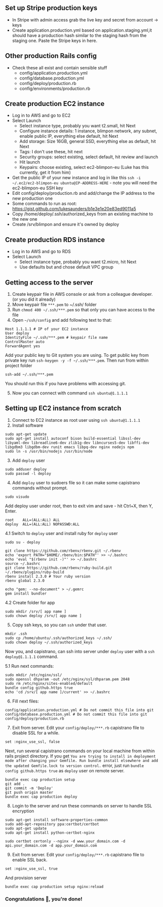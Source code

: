 ## Set up Stripe production keys

* In Stripe with admin access grab the live key and secret from account -> keys
* Create application.production.yml based on application.staging.yml,it should have a production hash similar to the staging hash from the staging one. Paste the Stripe keys in here.

## Other production Rails config

* Check these all exist and contain sensible stuff
    * config/application.production.yml
    * config/database.production.yml
    * config/deploy/production.rb
    * config/environments/production.rb

## Create production EC2 instance

* Log in to AWS and go to EC2
* Select Launch
    * Select instance type, probably you want t2.small, hit Next
    * Configure instance details: 1 instance, blimpon network, any subnet, enable public IP, everything else default, hit Next
    * Add storage: Size 16GB, general SSD, everything else as default, hit Next
    * Tags: I don't use these, hit next
    * Security groups: select existing, select default, hit review and launch
    * Hit launch
    * Keypairs: choose existing, select ec2-blimpon-eu (Luke has this currently, get it from him)
* Get the public IP of your new instance and log in like this `ssh -i ~/.ec2/ec2-blimpon-eu ubuntu@IP-ADDRESS-HERE` - note you will need the ec2-blimpon-eu SSH key
* Edit config/deploy/production.rb and add/change the IP address to the new production one
* Some commands to run as root: https://gist.github.com/lukesaunders/b1e3e1e20e83ed9011a5
* Copy /home/deploy/.ssh/authorized_keys from an existing machine to the new one
* Create /srv/blimpon and ensure it's owned by deploy

## Create production RDS instance

* Log in to AWS and go to RDS
* Select Launch
    * Select instance type, probably you want t2.micro, hit Next
    * Use defaults but and chose default VPC group


## Getting access to the server

1. Create keypair file in AWS console or ask from a colleague developer. (or you did it already)
2. Move keypair file `***.pem` to ~/.ssh/ folder
3. Run `chmod 400 ~/.ssh/***.pem` so that only you can have access to the file
4. Open `~/ssh/config` and add following text to that:
```
Host 1.1.1.1 # IP of your EC2 instance
User deploy
IdentityFile ~/.ssh/***.pem # keypair file name
ControlMaster auto
ForwardAgent yes
```

Add your public key to Git system you are using. To get public key from private key run `ssh-keygen -y -f ~/.ssh/***.pem`.
Then run from within project folder

```
ssh-add ~/.ssh/***.pem
```

You should run this if you have problems with accessing git.

5. Now you can connect with command `ssh ubuntu@1.1.1.1`


## Setting up EC2 instance from scratch

1. Connect to EC2 instance as root user using `ssh ubuntu@1.1.1.1`
2. Install software
```
sudo apt-get update
sudo apt-get install autoconf bison build-essential libssl-dev libyaml-dev libreadline6-dev zlib1g-dev libncurses5-dev libffi-dev libgdbm3 libgdbm-dev runit emacs libpq-dev nginx nodejs npm
sudo ln -s /usr/bin/nodejs /usr/bin/node
```

3. Add `deploy` user
```
sudo adduser deploy
sudo passwd -l deploy
```

4. Add `deploy` user to sudoers file so it can make some capistrano commands without prompt.
```
sudo visudo
```

Add deploy user under root, then to exit vim and save - hit Ctrl+X, then Y, Enter.
```
root    ALL=(ALL:ALL) ALL
deploy  ALL=(ALL:ALL) NOPASSWD:ALL
```

4.1 Switch to `deploy` user and install ruby for `deploy` user

```
sudo su - deploy

git clone https://github.com/rbenv/rbenv.git ~/.rbenv
echo 'export PATH="$HOME/.rbenv/bin:$PATH"' >> ~/.bashrc
echo 'eval "$(rbenv init -)"' >> ~/.bashrc
source ~/.bashrc
git clone https://github.com/rbenv/ruby-build.git ~/.rbenv/plugins/ruby-build
rbenv install 2.3.0 # Your ruby version
rbenv global 2.3.0

echo "gem: --no-document" > ~/.gemrc
gem install bundler
```

4.2 Create folder for app
```
sudo mkdir /srv/[ app name ]
sudo chown deploy /srv/[ app name ]
```


5. Copy ssh keys, so you can `ssh` under that user.

```
mkdir .ssh
sudo cp /home/ubuntu/.ssh/authorized_keys ~/.ssh/
sudo chown deploy ~/.ssh/authorized_keys
```

Now you, and capistrano, can ssh into server under `deploy` user with a `ssh deploy@1.1.1.1` command.

5.1 Run next commands:
```
sudo mkdir /etc/nginx/ssl/
sudo openssl dhparam -out /etc/nginx/ssl/dhparam.pem 2048
sudo rm /etc/nginx/sites-enabled/default
bundle config github.https true
echo 'cd /srv/[ app name ]/current' >> ~/.bashrc
```

6. Fill next files:
```
config/application.production.yml # Do not commit this file into git
config/database.production.yml # Do not commit this file into git
config/deploy/production.rb
```

7. Exit from server. Edit your `config/deploy/***.rb` capistrano file to disable SSL for a while.
```
set :nginx_use_ssl, false
```

Next, run several capistrano commands on your local machine from within rails project directory.
If you get `You are trying to install in deployment mode after changing
your Gemfile. Run bundle install elsewhere and add the
updated Gemfile.lock to version control.` error, just run `bundle config github.https true` as `deploy` user on remote server.

```
bundle exec cap production setup
git add .
git commit -m 'Deploy'
git push origin master
bundle exec cap production deploy
```


8. Login to the server and run these commands on server to handle SSL encryption
```
sudo apt-get install software-properties-common
sudo add-apt-repository ppa:certbot/certbot
sudo apt-get update
sudo apt-get install python-certbot-nginx

sudo certbot certonly --nginx -d www.your_domain.com -d api.your_domain.com -d app.your_domain.com
```


9. Exit from server. Edit your `config/deploy/***.rb` capistrano file to enable SSL back.
```
set :nginx_use_ssl, true
```

And provision server
```
bundle exec cap production setup nginx:reload
```

### Congratulations 🎉, you're done!
